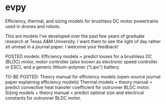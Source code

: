 # evpy
 Efficiency, thermal, and sizing models for brushless DC motor powertrains used in drones and robots.

 This are models I've developed over the past few years of graduate research at Texas A&M University.
 I want them to see the light of day rather sit unread in a journal paper.
I welcome your feedback!

POSTED models:
Efficiency models = predict losses for a brushless DC (BLDC) motor, motor controller (also known as electronic speed controller or ESC), and a generic lithium-polymer ("Lipo") battery.

TO-BE POSTED:
Theory manual for efficiency models (open-source journal paper explaining efficiency models)
Thermal models + theory manual = predict convective heat transfer coefficient for outrunner BLDC motor.
Sizing models + theory manual = predict optimal size and electrical constants for outrunner BLDC motor.
